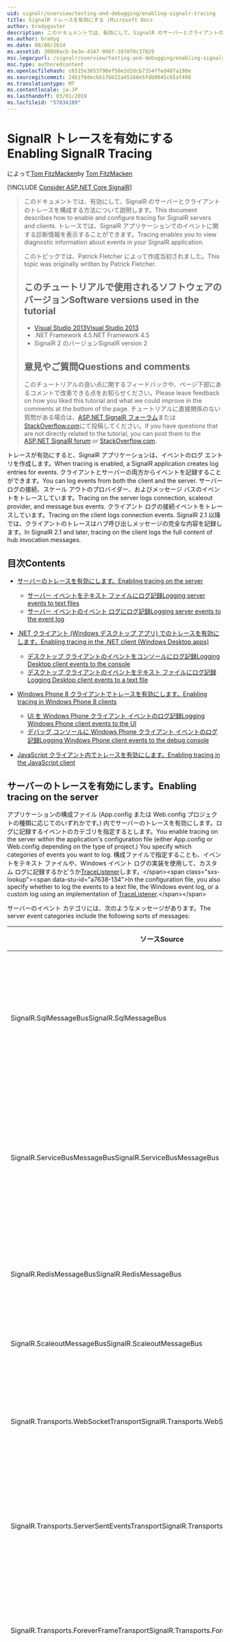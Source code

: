 ```yaml
---
uid: signalr/overview/testing-and-debugging/enabling-signalr-tracing
title: SignalR トレースを有効にする |Microsoft Docs
author: bradygaster
description: このドキュメントでは、有効にして、SignalR のサーバーとクライアントのトレースを構成する方法について説明します。 トレースでは、イベントに関する診断情報を表示することができます.
ms.author: bradyg
ms.date: 08/08/2014
ms.assetid: 30060acb-be3e-4347-996f-3870f0c37829
msc.legacyurl: /signalr/overview/testing-and-debugging/enabling-signalr-tracing
msc.type: authoredcontent
ms.openlocfilehash: c6515e3653798ef50e2d2dcb7354ffed407a190e
ms.sourcegitcommit: 24b1f6decbb17bb22a45166e5fdb0845c65af498
ms.translationtype: MT
ms.contentlocale: ja-JP
ms.lasthandoff: 03/01/2019
ms.locfileid: "57034109"
---
```

<a name="enabling-signalr-tracing"></a><span data-ttu-id="a7638-104">SignalR トレースを有効にする</span><span class="sxs-lookup"><span data-stu-id="a7638-104">Enabling SignalR Tracing</span></span>
====================
<span data-ttu-id="a7638-105">によって[Tom FitzMacken](https://github.com/tfitzmac)</span><span class="sxs-lookup"><span data-stu-id="a7638-105">by [Tom FitzMacken](https://github.com/tfitzmac)</span></span>

[!INCLUDE [Consider ASP.NET Core SignalR](~/includes/signalr/signalr-version-disambiguation.md)]

> <span data-ttu-id="a7638-106">このドキュメントでは、有効にして、SignalR のサーバーとクライアントのトレースを構成する方法について説明します。</span><span class="sxs-lookup"><span data-stu-id="a7638-106">This document describes how to enable and configure tracing for SignalR servers and clients.</span></span> <span data-ttu-id="a7638-107">トレースでは、SignalR アプリケーションでのイベントに関する診断情報を表示することができます。</span><span class="sxs-lookup"><span data-stu-id="a7638-107">Tracing enables you to view diagnostic information about events in your SignalR application.</span></span>
>
> <span data-ttu-id="a7638-108">このトピックでは、Patrick Fletcher によって作成当初されました。</span><span class="sxs-lookup"><span data-stu-id="a7638-108">This topic was originally written by Patrick Fletcher.</span></span>
>
> ## <a name="software-versions-used-in-the-tutorial"></a><span data-ttu-id="a7638-109">このチュートリアルで使用されるソフトウェアのバージョン</span><span class="sxs-lookup"><span data-stu-id="a7638-109">Software versions used in the tutorial</span></span>
>
>
> - [<span data-ttu-id="a7638-110">Visual Studio 2013</span><span class="sxs-lookup"><span data-stu-id="a7638-110">Visual Studio 2013</span></span>](https://my.visualstudio.com/Downloads?q=visual%20studio%202013)
> - <span data-ttu-id="a7638-111">.NET Framework 4.5</span><span class="sxs-lookup"><span data-stu-id="a7638-111">.NET Framework 4.5</span></span>
> - <span data-ttu-id="a7638-112">SignalR 2 のバージョン</span><span class="sxs-lookup"><span data-stu-id="a7638-112">SignalR version 2</span></span>
>
>
>
> ## <a name="questions-and-comments"></a><span data-ttu-id="a7638-113">意見やご質問</span><span class="sxs-lookup"><span data-stu-id="a7638-113">Questions and comments</span></span>
>
> <span data-ttu-id="a7638-114">このチュートリアルの良い点に関するフィードバックや、ページ下部にあるコメントで改善できる点をお知らせください。</span><span class="sxs-lookup"><span data-stu-id="a7638-114">Please leave feedback on how you liked this tutorial and what we could improve in the comments at the bottom of the page.</span></span> <span data-ttu-id="a7638-115">チュートリアルに直接関係のない質問がある場合は、[ASP.NET SignalR フォーラム](https://forums.asp.net/1254.aspx/1?ASP+NET+SignalR)または[StackOverflow.com](http://stackoverflow.com/)にて投稿してください。</span><span class="sxs-lookup"><span data-stu-id="a7638-115">If you have questions that are not directly related to the tutorial, you can post them to the [ASP.NET SignalR forum](https://forums.asp.net/1254.aspx/1?ASP+NET+SignalR) or [StackOverflow.com](http://stackoverflow.com/).</span></span>


<span data-ttu-id="a7638-116">トレースが有効にすると、SignalR アプリケーションは、イベントのログ エントリを作成します。</span><span class="sxs-lookup"><span data-stu-id="a7638-116">When tracing is enabled, a SignalR application creates log entries for events.</span></span> <span data-ttu-id="a7638-117">クライアントとサーバーの両方からイベントを記録することができます。</span><span class="sxs-lookup"><span data-stu-id="a7638-117">You can log events from both the client and the server.</span></span> <span data-ttu-id="a7638-118">サーバー ログの接続、スケール アウトのプロバイダー、およびメッセージ バスのイベントをトレースしています。</span><span class="sxs-lookup"><span data-stu-id="a7638-118">Tracing on the server logs connection, scaleout provider, and message bus events.</span></span> <span data-ttu-id="a7638-119">クライアント ログの接続イベントをトレースしています。</span><span class="sxs-lookup"><span data-stu-id="a7638-119">Tracing on the client logs connection events.</span></span> <span data-ttu-id="a7638-120">SignalR 2.1 以降では、クライアントのトレースはハブ呼び出しメッセージの完全な内容を記録します。</span><span class="sxs-lookup"><span data-stu-id="a7638-120">In SignalR 2.1 and later, tracing on the client logs the full content of hub invocation messages.</span></span>

## <a name="contents"></a><span data-ttu-id="a7638-121">目次</span><span class="sxs-lookup"><span data-stu-id="a7638-121">Contents</span></span>

- [<span data-ttu-id="a7638-122">サーバーのトレースを有効にします。</span><span class="sxs-lookup"><span data-stu-id="a7638-122">Enabling tracing on the server</span></span>](#server)

    - [<span data-ttu-id="a7638-123">サーバー イベントをテキスト ファイルにログ記録</span><span class="sxs-lookup"><span data-stu-id="a7638-123">Logging server events to text files</span></span>](#server_text)
    - [<span data-ttu-id="a7638-124">サーバー イベントのイベント ログにログ記録</span><span class="sxs-lookup"><span data-stu-id="a7638-124">Logging server events to the event log</span></span>](#server_eventlog)
- [<span data-ttu-id="a7638-125">.NET クライアント (Windows デスクトップ アプリ) でのトレースを有効にします。</span><span class="sxs-lookup"><span data-stu-id="a7638-125">Enabling tracing in the .NET client (Windows Desktop apps)</span></span>](#net_client)

    - [<span data-ttu-id="a7638-126">デスクトップ クライアントのイベントをコンソールにログ記録</span><span class="sxs-lookup"><span data-stu-id="a7638-126">Logging Desktop client events to the console</span></span>](#desktop_console)
    - [<span data-ttu-id="a7638-127">デスクトップ クライアントのイベントをテキスト ファイルにログ記録</span><span class="sxs-lookup"><span data-stu-id="a7638-127">Logging Desktop client events to a text file</span></span>](#desktop_text)
- [<span data-ttu-id="a7638-128">Windows Phone 8 クライアントでトレースを有効にします。</span><span class="sxs-lookup"><span data-stu-id="a7638-128">Enabling tracing in Windows Phone 8 clients</span></span>](#phone)

    - [<span data-ttu-id="a7638-129">UI を Windows Phone クライアント イベントのログ記録</span><span class="sxs-lookup"><span data-stu-id="a7638-129">Logging Windows Phone client events to the UI</span></span>](#phone_ui)
    - [<span data-ttu-id="a7638-130">デバッグ コンソールに Windows Phone クライアント イベントのログ記録</span><span class="sxs-lookup"><span data-stu-id="a7638-130">Logging Windows Phone client events to the debug console</span></span>](#phone_debug)
- [<span data-ttu-id="a7638-131">JavaScript クライアント内でトレースを有効にします。</span><span class="sxs-lookup"><span data-stu-id="a7638-131">Enabling tracing in the JavaScript client</span></span>](#javascript)

<a id="server"></a>
## <a name="enabling-tracing-on-the-server"></a><span data-ttu-id="a7638-132">サーバーのトレースを有効にします。</span><span class="sxs-lookup"><span data-stu-id="a7638-132">Enabling tracing on the server</span></span>

<span data-ttu-id="a7638-133">アプリケーションの構成ファイル (App.config または Web.config プロジェクトの種類に応じてのいずれかです。) 内でサーバーのトレースを有効にします。ログに記録するイベントのカテゴリを指定するとします。</span><span class="sxs-lookup"><span data-stu-id="a7638-133">You enable tracing on the server within the application's configuration file (either App.config or Web.config depending on the type of project.) You specify which categories of events you want to log.</span></span> <span data-ttu-id="a7638-134">構成ファイルで指定することも、イベントをテキスト ファイルや、Windows イベント ログの実装を使用して、カスタム ログに記録するかどうか[TraceListener](https://msdn.microsoft.com/library/system.diagnostics.tracelistener(v=vs.110).aspx)します。</span><span class="sxs-lookup"><span data-stu-id="a7638-134">In the configuration file, you also specify whether to log the events to a text file, the Windows event log, or a custom log using an implementation of [TraceListener](https://msdn.microsoft.com/library/system.diagnostics.tracelistener(v=vs.110).aspx).</span></span>

<span data-ttu-id="a7638-135">サーバーのイベント カテゴリには、次のようなメッセージがあります。</span><span class="sxs-lookup"><span data-stu-id="a7638-135">The server event categories include the following sorts of messages:</span></span>

| <span data-ttu-id="a7638-136">ソース</span><span class="sxs-lookup"><span data-stu-id="a7638-136">Source</span></span> | <span data-ttu-id="a7638-137">[メッセージ]</span><span class="sxs-lookup"><span data-stu-id="a7638-137">Messages</span></span> |
| --- | --- |
| <span data-ttu-id="a7638-138">SignalR.SqlMessageBus</span><span class="sxs-lookup"><span data-stu-id="a7638-138">SignalR.SqlMessageBus</span></span> | <span data-ttu-id="a7638-139">SQL Message Bus スケール アウトのプロバイダーのセットアップ、データベースの操作、エラー、およびタイムアウト イベント</span><span class="sxs-lookup"><span data-stu-id="a7638-139">SQL Message Bus scaleout provider setup, database operation, error, and timeout events</span></span> |
| <span data-ttu-id="a7638-140">SignalR.ServiceBusMessageBus</span><span class="sxs-lookup"><span data-stu-id="a7638-140">SignalR.ServiceBusMessageBus</span></span> | <span data-ttu-id="a7638-141">Service bus スケール アウト プロバイダーのトピックで作成し、サブスクリプション、エラー、およびメッセージングのイベント</span><span class="sxs-lookup"><span data-stu-id="a7638-141">Service bus scaleout provider topic creation and subscription, error, and messaging events</span></span> |
| <span data-ttu-id="a7638-142">SignalR.RedisMessageBus</span><span class="sxs-lookup"><span data-stu-id="a7638-142">SignalR.RedisMessageBus</span></span> | <span data-ttu-id="a7638-143">Redis スケール アウト プロバイダーの接続、切断、およびエラー イベント</span><span class="sxs-lookup"><span data-stu-id="a7638-143">Redis scaleout provider connection, disconnection, and error events</span></span> |
| <span data-ttu-id="a7638-144">SignalR.ScaleoutMessageBus</span><span class="sxs-lookup"><span data-stu-id="a7638-144">SignalR.ScaleoutMessageBus</span></span> | <span data-ttu-id="a7638-145">スケール アウト メッセージングのイベント</span><span class="sxs-lookup"><span data-stu-id="a7638-145">Scaleout messaging events</span></span> |
| <span data-ttu-id="a7638-146">SignalR.Transports.WebSocketTransport</span><span class="sxs-lookup"><span data-stu-id="a7638-146">SignalR.Transports.WebSocketTransport</span></span> | <span data-ttu-id="a7638-147">WebSocket トランスポートの接続、切断、メッセージング、およびエラー イベント</span><span class="sxs-lookup"><span data-stu-id="a7638-147">WebSocket transport connection, disconnection, messaging, and error events</span></span> |
| <span data-ttu-id="a7638-148">SignalR.Transports.ServerSentEventsTransport</span><span class="sxs-lookup"><span data-stu-id="a7638-148">SignalR.Transports.ServerSentEventsTransport</span></span> | <span data-ttu-id="a7638-149">ServerSentEvents トランスポートの接続、切断、メッセージング、およびエラー イベント</span><span class="sxs-lookup"><span data-stu-id="a7638-149">ServerSentEvents transport connection, disconnection, messaging, and error events</span></span> |
| <span data-ttu-id="a7638-150">SignalR.Transports.ForeverFrameTransport</span><span class="sxs-lookup"><span data-stu-id="a7638-150">SignalR.Transports.ForeverFrameTransport</span></span> | <span data-ttu-id="a7638-151">ForeverFrame トランスポートの接続、切断、メッセージング、およびエラー イベント</span><span class="sxs-lookup"><span data-stu-id="a7638-151">ForeverFrame transport connection, disconnection, messaging, and error events</span></span> |
| <span data-ttu-id="a7638-152">SignalR.Transports.LongPollingTransport</span><span class="sxs-lookup"><span data-stu-id="a7638-152">SignalR.Transports.LongPollingTransport</span></span> | <span data-ttu-id="a7638-153">LongPolling トランスポートの接続、切断、メッセージング、およびエラー イベント</span><span class="sxs-lookup"><span data-stu-id="a7638-153">LongPolling transport connection, disconnection, messaging, and error events</span></span> |
| <span data-ttu-id="a7638-154">SignalR.Transports.TransportHeartBeat</span><span class="sxs-lookup"><span data-stu-id="a7638-154">SignalR.Transports.TransportHeartBeat</span></span> | <span data-ttu-id="a7638-155">トランスポートの接続、切断、キープア ライブ イベント</span><span class="sxs-lookup"><span data-stu-id="a7638-155">Transport connection, disconnection, and keepalive events</span></span> |
| <span data-ttu-id="a7638-156">SignalR.ReflectedHubDescriptorProvider</span><span class="sxs-lookup"><span data-stu-id="a7638-156">SignalR.ReflectedHubDescriptorProvider</span></span> | <span data-ttu-id="a7638-157">ハブの検出イベント</span><span class="sxs-lookup"><span data-stu-id="a7638-157">Hub discovery events</span></span> |

<a id="server_text"></a>
### <a name="logging-server-events-to-text-files"></a><span data-ttu-id="a7638-158">サーバー イベントをテキスト ファイルにログ記録</span><span class="sxs-lookup"><span data-stu-id="a7638-158">Logging server events to text files</span></span>

<span data-ttu-id="a7638-159">次のコードでは、各カテゴリのイベントのトレースを有効にする方法を示します。</span><span class="sxs-lookup"><span data-stu-id="a7638-159">The following code shows how to enable tracing for each category of event.</span></span> <span data-ttu-id="a7638-160">このサンプルでは、テキスト ファイルにイベントを記録するアプリケーションを構成します。</span><span class="sxs-lookup"><span data-stu-id="a7638-160">This sample configures the application to log events to text files.</span></span>

<span data-ttu-id="a7638-161">**トレースを有効にするための XML サーバー コード**</span><span class="sxs-lookup"><span data-stu-id="a7638-161">**XML server code for enabling tracing**</span></span>

[!code-html[Main](enabling-signalr-tracing/samples/sample1.html)]

<span data-ttu-id="a7638-162">上記のコードで、`SignalRSwitch`エントリを指定します、 [TraceLevel](https://msdn.microsoft.com/library/system.diagnostics.tracelevel(v=vs.110).aspx)指定されたログに送信されるイベントのために使用します。</span><span class="sxs-lookup"><span data-stu-id="a7638-162">In the code above, the `SignalRSwitch` entry specifies the [TraceLevel](https://msdn.microsoft.com/library/system.diagnostics.tracelevel(v=vs.110).aspx) used for events sent to the specified log.</span></span> <span data-ttu-id="a7638-163">この場合設定されて`Verbose`つまりすべてデバッグ出力およびメッセージをトレース ログに記録されます。</span><span class="sxs-lookup"><span data-stu-id="a7638-163">In this case, it is set to `Verbose` which means all debugging and tracing messages are logged.</span></span>

<span data-ttu-id="a7638-164">次の出力からのエントリを示しています、`transports.log.txt`上記の構成ファイルを使用してアプリケーションのファイル。</span><span class="sxs-lookup"><span data-stu-id="a7638-164">The following output shows entries from the `transports.log.txt` file for an application using the above configuration file.</span></span> <span data-ttu-id="a7638-165">表示、新しい接続、削除された接続では、およびトランスポート ハートビート イベント。</span><span class="sxs-lookup"><span data-stu-id="a7638-165">It shows a new connection, a removed connection, and transport heartbeat events.</span></span>

[!code-console[Main](enabling-signalr-tracing/samples/sample2.cmd)]

<a id="server_eventlog"></a>
### <a name="logging-server-events-to-the-event-log"></a><span data-ttu-id="a7638-166">サーバー イベントのイベント ログにログ記録</span><span class="sxs-lookup"><span data-stu-id="a7638-166">Logging server events to the event log</span></span>

<span data-ttu-id="a7638-167">テキスト ファイルではなく、イベント ログにイベントを記録するには、内のエントリの値を変更、`sharedListeners`ノード。</span><span class="sxs-lookup"><span data-stu-id="a7638-167">To log events to the event log rather than a text file, change the values for the entries in the `sharedListeners` node.</span></span> <span data-ttu-id="a7638-168">次のコードでは、サーバー イベントをイベント ログに記録する方法を示します。</span><span class="sxs-lookup"><span data-stu-id="a7638-168">The following code shows how to log server events to the event log:</span></span>

<span data-ttu-id="a7638-169">**イベント ログにイベントのログの XML サーバー コード**</span><span class="sxs-lookup"><span data-stu-id="a7638-169">**XML server code for logging events to the event log**</span></span>

[!code-xml[Main](enabling-signalr-tracing/samples/sample3.xml)]

<span data-ttu-id="a7638-170">イベントは、アプリケーション ログに記録され、、次に示すように、イベント ビューアーを利用。</span><span class="sxs-lookup"><span data-stu-id="a7638-170">The events are logged in the Application log, and are available through the Event Viewer, as shown below:</span></span>

![SignalR のログを表示するイベント ビューアー](enabling-signalr-tracing/_static/image1.png)

> [!NOTE]
> <span data-ttu-id="a7638-172">イベント ログを使用する場合は、設定、 **TraceLevel**に**エラー**管理可能なメッセージの数を保持します。</span><span class="sxs-lookup"><span data-stu-id="a7638-172">When using the event log, set the **TraceLevel** to **Error** to keep the number of messages manageable.</span></span>

<a id="net_client"></a>
## <a name="enabling-tracing-in-the-net-client-windows-desktop-apps"></a><span data-ttu-id="a7638-173">.NET クライアント (Windows デスクトップ アプリ) でのトレースを有効にします。</span><span class="sxs-lookup"><span data-stu-id="a7638-173">Enabling tracing in the .NET client (Windows Desktop apps)</span></span>

<span data-ttu-id="a7638-174">.NET クライアントはコンソールにテキスト ファイル、またはの実装を使用して、カスタム ログにイベントを記録できます[TextWriter](https://msdn.microsoft.com/library/system.io.textwriter.aspx)します。</span><span class="sxs-lookup"><span data-stu-id="a7638-174">The .NET client can log events to the console, a text file, or to a custom log using an implementation of [TextWriter](https://msdn.microsoft.com/library/system.io.textwriter.aspx).</span></span>

<span data-ttu-id="a7638-175">.NET クライアントでのログ記録を有効にする設定、接続の`TraceLevel`プロパティを[TraceLevels](https://msdn.microsoft.com/library/microsoft.aspnet.signalr.client.tracelevels(v=vs.118).aspx)値、および`TraceWriter`プロパティを有効な[TextWriter](https://msdn.microsoft.com/library/system.io.textwriter.aspx)インスタンス。</span><span class="sxs-lookup"><span data-stu-id="a7638-175">To enable logging in the .NET client, set the connection's `TraceLevel` property to a [TraceLevels](https://msdn.microsoft.com/library/microsoft.aspnet.signalr.client.tracelevels(v=vs.118).aspx) value, and the `TraceWriter` property to a valid [TextWriter](https://msdn.microsoft.com/library/system.io.textwriter.aspx) instance.</span></span>

<a id="desktop_console"></a>
### <a name="logging-desktop-client-events-to-the-console"></a><span data-ttu-id="a7638-176">デスクトップ クライアントのイベントをコンソールにログ記録</span><span class="sxs-lookup"><span data-stu-id="a7638-176">Logging Desktop client events to the console</span></span>

<span data-ttu-id="a7638-177">次の c# コードでは、コンソールに .NET クライアントでイベントを記録する方法を示します。</span><span class="sxs-lookup"><span data-stu-id="a7638-177">The following C# code shows how to log events in the .NET client to the console:</span></span>

[!code-csharp[Main](enabling-signalr-tracing/samples/sample4.cs?highlight=2-3)]

<a id="desktop_text"></a>
### <a name="logging-desktop-client-events-to-a-text-file"></a><span data-ttu-id="a7638-178">デスクトップ クライアントのイベントをテキスト ファイルにログ記録</span><span class="sxs-lookup"><span data-stu-id="a7638-178">Logging Desktop client events to a text file</span></span>

<span data-ttu-id="a7638-179">次の c# コードでは、テキスト ファイルに .NET クライアントでイベントを記録する方法を示します。</span><span class="sxs-lookup"><span data-stu-id="a7638-179">The following C# code shows how to log events in the .NET client to a text file:</span></span>

[!code-csharp[Main](enabling-signalr-tracing/samples/sample5.cs?highlight=4-5)]

<span data-ttu-id="a7638-180">次の出力からのエントリを示しています、`ClientLog.txt`上記の構成ファイルを使用してアプリケーションのファイル。</span><span class="sxs-lookup"><span data-stu-id="a7638-180">The following output shows entries from the `ClientLog.txt` file for an application using the above configuration file.</span></span> <span data-ttu-id="a7638-181">表示、サーバーに接続するクライアントとクライアント メソッドを呼び出し、ハブと呼ばれる`addMessage`:</span><span class="sxs-lookup"><span data-stu-id="a7638-181">It shows the client connecting to the server, and the hub invoking a client method called `addMessage`:</span></span>

[!code-console[Main](enabling-signalr-tracing/samples/sample6.cmd)]

<a id="phone"></a>
## <a name="enabling-tracing-in-windows-phone-8-clients"></a><span data-ttu-id="a7638-182">Windows Phone 8 クライアントでトレースを有効にします。</span><span class="sxs-lookup"><span data-stu-id="a7638-182">Enabling tracing in Windows Phone 8 clients</span></span>

<span data-ttu-id="a7638-183">Windows Phone アプリ用の SignalR アプリケーションとデスクトップ アプリは、同じ .NET クライアントを使用してが[Console.Out](https://msdn.microsoft.com/library/system.console.out(v=vs.110).aspx)ファイルへの書き込みと[StreamWriter](https://msdn.microsoft.com/library/system.io.streamwriter(v=vs.110).aspx)は使用できません。</span><span class="sxs-lookup"><span data-stu-id="a7638-183">SignalR applications for Windows Phone apps use the same .NET client as desktop apps, but [Console.Out](https://msdn.microsoft.com/library/system.console.out(v=vs.110).aspx) and writing to a file with [StreamWriter](https://msdn.microsoft.com/library/system.io.streamwriter(v=vs.110).aspx) are not available.</span></span> <span data-ttu-id="a7638-184">代わりに、カスタムの実装を作成する必要があります[TextWriter](https://msdn.microsoft.com/library/system.io.textwriter(v=vs.110).aspx)トレースします。</span><span class="sxs-lookup"><span data-stu-id="a7638-184">Instead, you need to create a custom implementation of [TextWriter](https://msdn.microsoft.com/library/system.io.textwriter(v=vs.110).aspx) for tracing.</span></span>

<a id="phone_ui"></a>
### <a name="logging-windows-phone-client-events-to-the-ui"></a><span data-ttu-id="a7638-185">UI を Windows Phone クライアント イベントのログ記録</span><span class="sxs-lookup"><span data-stu-id="a7638-185">Logging Windows Phone client events to the UI</span></span>

<span data-ttu-id="a7638-186">[SignalR コードベース](https://github.com/SignalR/SignalR/archive/master.zip)トレースに出力する Windows Phone のサンプルが含まれています、 [TextBlock](https://msdn.microsoft.com/library/windows/apps/windows.ui.xaml.controls.textblock.aspx)カスタムを使用して[TextWriter](https://msdn.microsoft.com/library/system.io.textwriter(v=vs.110).aspx)という実装`TextBlockWriter`します。</span><span class="sxs-lookup"><span data-stu-id="a7638-186">The [SignalR codebase](https://github.com/SignalR/SignalR/archive/master.zip) includes a Windows Phone sample that writes trace output to a [TextBlock](https://msdn.microsoft.com/library/windows/apps/windows.ui.xaml.controls.textblock.aspx) using a custom [TextWriter](https://msdn.microsoft.com/library/system.io.textwriter(v=vs.110).aspx) implementation called `TextBlockWriter`.</span></span> <span data-ttu-id="a7638-187">このクラスが記載されて、 **samples/Microsoft.AspNet.SignalR.Client.WP8.Samples**プロジェクト。</span><span class="sxs-lookup"><span data-stu-id="a7638-187">This class can be found in the **samples/Microsoft.AspNet.SignalR.Client.WP8.Samples** project.</span></span> <span data-ttu-id="a7638-188">インスタンスを作成するときに`TextBlockWriter`、現在の渡す[SynchronizationContext](https://msdn.microsoft.com/library/system.threading.synchronizationcontext(v=vs.110).aspx)と[StackPanel](https://msdn.microsoft.com/library/windows/apps/windows.ui.xaml.controls.stackpanel.aspx)は作成、 [TextBlock](https://msdn.microsoft.com/library/windows/apps/windows.ui.xaml.controls.textblock.aspx)トレースに使用するには出力:</span><span class="sxs-lookup"><span data-stu-id="a7638-188">When creating an instance of `TextBlockWriter`, pass in the current [SynchronizationContext](https://msdn.microsoft.com/library/system.threading.synchronizationcontext(v=vs.110).aspx), and a [StackPanel](https://msdn.microsoft.com/library/windows/apps/windows.ui.xaml.controls.stackpanel.aspx) where it will create a [TextBlock](https://msdn.microsoft.com/library/windows/apps/windows.ui.xaml.controls.textblock.aspx) to use for trace output:</span></span>

[!code-csharp[Main](enabling-signalr-tracing/samples/sample7.cs)]

<span data-ttu-id="a7638-189">新しいトレース出力を記述し、 [TextBlock](https://msdn.microsoft.com/library/windows/apps/windows.ui.xaml.controls.textblock.aspx)で作成した、 [StackPanel](https://msdn.microsoft.com/library/windows/apps/windows.ui.xaml.controls.stackpanel.aspx)で渡されます。</span><span class="sxs-lookup"><span data-stu-id="a7638-189">The trace output will then be written to a new [TextBlock](https://msdn.microsoft.com/library/windows/apps/windows.ui.xaml.controls.textblock.aspx) created in the [StackPanel](https://msdn.microsoft.com/library/windows/apps/windows.ui.xaml.controls.stackpanel.aspx) you passed in:</span></span>

![](enabling-signalr-tracing/_static/image2.png)

<a id="phone_debug"></a>
### <a name="logging-windows-phone-client-events-to-the-debug-console"></a><span data-ttu-id="a7638-190">デバッグ コンソールに Windows Phone クライアント イベントのログ記録</span><span class="sxs-lookup"><span data-stu-id="a7638-190">Logging Windows Phone client events to the debug console</span></span>

<span data-ttu-id="a7638-191">実装を作成、UI ではなく、デバッグ コンソールに出力を送信する[TextWriter](https://msdn.microsoft.com/library/system.io.textwriter(v=vs.110).aspx)をデバッグ ウィンドウに書き込みの接続に割り当てる[TraceWriter](https://msdn.microsoft.com/library/microsoft.aspnet.signalr.client.connection.tracewriter(v=vs.118).aspx)プロパティ。</span><span class="sxs-lookup"><span data-stu-id="a7638-191">To send output to the debug console rather than the UI, create an implementation of [TextWriter](https://msdn.microsoft.com/library/system.io.textwriter(v=vs.110).aspx) that writes to the debug window, and assign it to your connection's [TraceWriter](https://msdn.microsoft.com/library/microsoft.aspnet.signalr.client.connection.tracewriter(v=vs.118).aspx) property:</span></span>

[!code-csharp[Main](enabling-signalr-tracing/samples/sample8.cs)]

<span data-ttu-id="a7638-192">トレース情報は、Visual Studio でのデバッグ ウィンドウに書き込まれます。</span><span class="sxs-lookup"><span data-stu-id="a7638-192">Trace information will then be written to the debug window in Visual Studio:</span></span>

![](enabling-signalr-tracing/_static/image3.png)

<a id="javascript"></a>
## <a name="enabling-tracing-in-the-javascript-client"></a><span data-ttu-id="a7638-193">JavaScript クライアント内でトレースを有効にします。</span><span class="sxs-lookup"><span data-stu-id="a7638-193">Enabling tracing in the JavaScript client</span></span>

<span data-ttu-id="a7638-194">接続でクライアント側のログ記録を有効にするには設定、`logging`を呼び出す前に、接続オブジェクトのプロパティ、`start`メソッドは、接続を確立します。</span><span class="sxs-lookup"><span data-stu-id="a7638-194">To enable client-side logging on a connection, set the `logging` property on the connection object before you call the `start` method to establish the connection.</span></span>

<span data-ttu-id="a7638-195">**(生成されたプロキシ) を使用して、ブラウザーのコンソールへのトレースを有効にするためのクライアントの JavaScript コード**</span><span class="sxs-lookup"><span data-stu-id="a7638-195">**Client JavaScript code for enabling tracing to the browser console (with the generated proxy)**</span></span>

[!code-javascript[Main](enabling-signalr-tracing/samples/sample9.js?highlight=1)]

<span data-ttu-id="a7638-196">**(なし、生成されたプロキシ)、ブラウザーのコンソールへのトレースを有効にするためのクライアントの JavaScript コード**</span><span class="sxs-lookup"><span data-stu-id="a7638-196">**Client JavaScript code for enabling tracing to the browser console (without the generated proxy)**</span></span>

[!code-javascript[Main](enabling-signalr-tracing/samples/sample10.js?highlight=2)]

<span data-ttu-id="a7638-197">トレースが有効にすると、JavaScript クライアントは、ブラウザーのコンソールにイベントを記録します。</span><span class="sxs-lookup"><span data-stu-id="a7638-197">When tracing is enabled, the JavaScript client logs events to the browser console.</span></span> <span data-ttu-id="a7638-198">ブラウザーのコンソールにアクセスするを参照してください。[監視トランスポート](../getting-started/introduction-to-signalr.md#MonitoringTransports)します。</span><span class="sxs-lookup"><span data-stu-id="a7638-198">To access the browser console, see [Monitoring Transports](../getting-started/introduction-to-signalr.md#MonitoringTransports).</span></span>

<span data-ttu-id="a7638-199">次のスクリーン ショットは、トレースを有効に SignalR JavaScript クライアントを示します。</span><span class="sxs-lookup"><span data-stu-id="a7638-199">The following screenshot shows a SignalR JavaScript client with tracing enabled.</span></span> <span data-ttu-id="a7638-200">ブラウザーのコンソールで、接続とハブ呼び出しイベントを示します。</span><span class="sxs-lookup"><span data-stu-id="a7638-200">It shows connection and hub invocation events in the browser console:</span></span>

![ブラウザーのコンソールで SignalR トレース イベント](enabling-signalr-tracing/_static/image4.png)
